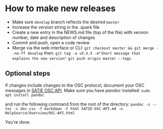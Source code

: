 # How to make new releases

* Make sure `develop` branch reflects the desired `master`
* Increase the _version_ string in the .quark file
* Create a new entry in the NEWS.md file (top of the file) with version number, date and description of changes
* Commit and push, open a code review
* Merge via the web interface or CLI:
  `git checkout master && git merge --no-ff develop`
  then: `git tag -a vX.X.X -m"Short message that explains the new version"`
  `git push origin master --tags`

## Optional steps
If changes include changes to the OSC protocol, document your OSC messages in [SATIE OSC API](./SATIE-OSC-API.md). Make sure you have _pandoc_ installed:
`sudo apt install pandoc`

and run the following command from the root of the directory:
```pandoc -s --toc -c doc.css -f markdown -t html SATIE-OSC-API.md -o HelpSource/Overview/OSC-API.html```

You're done.
